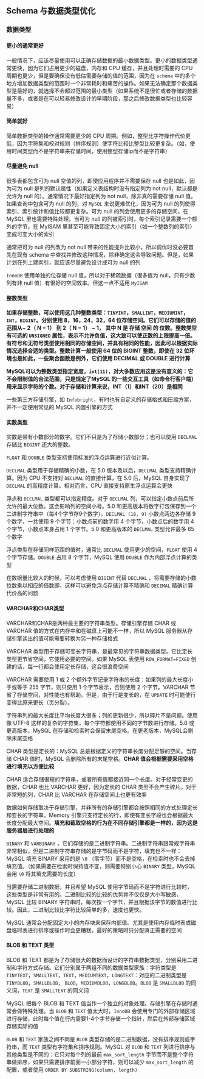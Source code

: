 ## Schema 与数据类型优化

### 数据类型

#### 更小的通常更好

一般情况下，应该尽量使用可以正确存储数据的最小数据类型。更小的数据类型通常更快，因为它们占用更少的磁盘，内存和 CPU 缓存，并且处理时需要的 CPU 周期也更少，但是要确保没有低估需要存储的值的范围，因为在 `schema` 中的多个地方增加数据类型的范围时一个非常耗时和痛苦的操作。如果无法确定那个数据类型是最好的，就选择不会超过范围的最小类型（如果系统不是很忙或者存储的数据量不多，或者是在可以轻易修改设计的早期阶段，那之后修改数据类型也比较容易）

#### 简单就好

简单数据类型的操作通常需要更少的 CPU 周期。例如，整型比字符操作代价更低，因为字符集和校对规则（排序规则）使字符比较比整型比较更复杂。（如，使用时间类型而不是字符串来存储时间，使用整型存储ip而不是字符串）

#### 尽量避免 null

很多表都包含可为 null 空值的列，即使应用程序并不需要保存 null 也是如此，因为可为 null 是列的默认属性（如果定义表结构时没有指定列为 not null，默认都是允许为 null 的）。通常情况下最好指定列为 not null，除非真的需要存储 null 值。如果查询中包含可为 null 的列，对 `MySQL` 来说更难优化，因为可为 null 的列使得索引、索引统计和值比较都更复杂。可为 null 的列会使用更多的存储空间，在 MySQL 里也需要特殊处理。当可为 null 的列被索引时，每个索引记录需要一个额外的字节，在 MyISAM 里甚至可能导致固定大小的索引（如一个整数列的索引）变成可变大小的索引

通常把可为 null 的列改为 not null 带来的性能提升比较小，所以调优时没必要首先在现有 schema 中查找并修改这种情况，除非确定这会导致问题。但是，如果计划在列上建索引，就应该尽量避免设计成可为 null 的列

`InnoDB` 使用单独的位存储 null 值，所以对于稀疏数据（很多值为 null，只有少数列有非 null 值）有很好的空间效率。但这一点不适用 `MyISAM `

#### 整数类型

**如果存储整数，可以使用这几种整数类型：`TINYINT`，`SMALLINT`，`MEDIUMINT`，`INT`，`BIGINT`。分别使用 8，16，24，32，64 位存储空间。它们可以存储的值的范围从− 2（ N − 1） 到 2（ N − 1） − 1， 其中 N 是 存储 空间 的 位数。整数类型有可选的 `UNSIGNED` 属性，表示不允许负值，这大致可以使正数的上限提高一倍。有符号和无符号类型使用相同的存储空间，并具有相同的性能，因此可以根据实际情况选择合适的类型。整数计算一般使用 64 位的 BIGINT 整数，即使在 32 位环境也是如此，一些聚合函数是例外，它们使用 DECIMAL 或 DOUBLE 进行计算**

**MySQL可以为整数类型指定宽度，`int(11)`，对大多数应用这是没有意义的：它不会限制值的合法范围，只是规定了MySQL 的一些交互工具（如命令行客户端）用来显示字符的个数。对于存储和计算来说，INT（1）和INT（20）是相同**

一些第三方存储引擎，如 `Infobright`，有时也有自定义的存储格式和压缩方案，并不一定使用常见的 MySQL 内置引擎的方式

#### 实数类型

实数是带有小数部分的数字。它们不只是为了存储小数部分；也可以使用 `DECLMAL` 存储比 `BIGINT` 还大的整数。

`FLOAT` 和 `DOUBLE` 类型支持使用标准的浮点运算进行近似计算。

`DECLMAL` 类型用于存储精确的小数，在 5.0 版本及以后，`DECLMAL` 类型支持精确计算。因为 CPU 不支持对 `DECLMAL` 的直接计算，在 5.0 后，MySQL 自身实现了 `DECLMAL` 的高精度计算。相对而言，CPU 直接支持原生浮点运算会更快

浮点和 `DECLMAL` 类型都可以指定精度。对于 `DECLMAL` 列，可以指定小数点前后所允许的最大位数。这会影响列的空间小号。5.0 和更高版本将数字打包保存到一个二进制字符串中（每4个字节存9个数字）。`DECLMAL (18, 9)` 小数点两边各存储 9 个数字，一共使用 9 个字节：小数点前的数字用 4 个字节，小数点后的数字用 4 个字节，小数点本身占用 1 个字节。5.0 和更高版本的 `DECLMAL` 类型允许最多 65 个数字

浮点类型在存储同样范围的值时，通常比 `DECLMAL` 使用更少的空间，`FLOAT` 使用 4 个字节存储。`DOUBLE` 占用 8 个字节，MySQL 使用 `DOUBLE` 作为内部浮点计算的类型

在数据量比较大的时候，可以考虑使用 `BIGINT` 代替 `DECLMAL` ，将需要存储的小数位数乘以相应的倍数即，这样可以避免浮点存储计算不精确和 `DECIMAL` 精确计算代价高的问题

#### VARCHAR和CHAR类型

VARCHAR和CHAR是两种最主要的字符串类型。存储引擎存储 CHAR 或 VARCHAR 值的方式在内存中和在磁盘上可能不一样，所以 MySQL 服务器从存储引擎读出的值可能需要转换为另一种存储格式

VARCHAR 类型用于存储可变长字符串，是最常见的字符串数据类型。它比定长类型更节省空间，它使用必要的空间。如果 MySQL 表使用 `ROW_FORMAT=FIXED` 创建的话，每一行都会使用定长存储，这会很浪费空间

VARCHAR 需要使用 1 或 2 个额外字节记录字符串的长度：如果列的最大长度小于或等于 255 字节，则只使用 1 个字节表示，否则使用 2 个字节。VARCHAR 节省了存储空间，对性能也有帮助。但是，由于行是变长的，在 `UPDATE` 时可能使行变得比原来更长（页分裂）。

字符串列的最大长度比平均长度大很多；列的更新很少，所以碎片不是问题。使用像 UTF-8 这样的复杂的字符集，每个字符都使用不同的字节数进行存储。5.0 或更高版本，MySQL 在存储和检索时会保留末尾空格。在更老版本，MySQL会剔除末尾空格

CHAR 类型是定长的：MySQL 总是根据定义的字符串长度分配足够的空间。当存储 CHAR 值时，MySQL 会删除所有的末尾空格。**CHAR 值会根据需要采用空格进行填充以方便比较**

CHAR 适合存储很短的字符串，或者所有值都接近同一个长度。对于经常变更的数据，CHAR 也比 VARCHAR 更好，因为定长的 CHAR 类型不会产生碎片。对于非常短的列，CHAR 比 VARCHAR 在存储空间上也更有效率

数据如何存储取决于存储引擎，并非所有的存储引擎都会按照相同的方式处理定长和变长的字符串。Memory 引擎只支持定长的行，即使有变长字段也会根据最大长度分配最大空间。**填充和截取空格的行为在不同存储引擎都是一样的，因为这是服务器层进行处理的**

`BINARY` 和 `VARBINARY` ，它们存储的是二进制字符串。二进制字符串跟常规字符串非常相似，但是二进制字符串存储的是字节码而不是字符，填充也不一样：MySQL 填充 BINARY 采用的是 `\0` （零字节）而不是空格，在检索时也不会去掉填充值。（如果需要在检索时保持值不变，则需要特别小心 `BINARY` 类型，MySQL 会用 `\0` 将其填充需要的长度）

当需要存储二进制数据，并且希望 MySQL 使用字节码而不是字符进行比较时，这些类型是非常有用的。二进制比较的比较的优势并不仅仅是大小写敏感，MySQL 比较 BINARY 字符串时，每次按一个字节，并且根据该字节的数值进行比较。因此，二进制比较比字符比较简单的多，速度也更快。

MySQL 通常会分配固定大小的内存块来保存内部值。尤其是使用内存临时表或磁盘临时表进行排序或操作时会更糟糕，最好的策略时只分配真正需要的空间

#### BLOB 和 TEXT 类型

BLOB 和 TEXT 都是为了存储很大的数据而设计的字符串数据类型，分别采用二进制和字符方式存储。它们分别属于两组不同的数据类型家族：字符类型是 `TINYTEXT`，`SMALLTEXT`，`TEXT`，`MEDIUMTEXT`，`LONGTEXT`：对应的二进制类型是 `TINYBLOB`，`SMALLBLOB`， `BLOB`，`MEDIUMBLOB`，`LONGBLOB`。`BLOB` 是 `SMALLBLOB` 的同义词，`TEXT` 是 `SMALLTEXT` 的同义词

MySQL 把每个 BLOB 和 TEXT 值当作一个独立的对象处理。存储引擎在存储时通常会做特殊处理。当 `BLOB` 和 `TEXT` 值太大时，`InnoDB` 会使用专门的外部存储区域进行存储，此时每个值在行内需要1-4个字节存储一个指针，然后在外部存储区域存储实际的值

`BLOB` 和 `TEXT` 家族之间不同是 `BLOB` 类型存储的是二进制数据，没有排序规则或字符串，而 `TEXT` 类型有字符集和排序规则。MySQL 对 `BLOB` 和 `TEXT` 列进行排序与其他类型是不同的：它只对每个列的最前 `max_sort_length` 字节而不是整个字符串做排序，如果只需要排序前面一小部分字符，则可以减少 `max_sort_length` 的配置，或者使用 `ORDER BY SUBSTRING(column, length)` 
